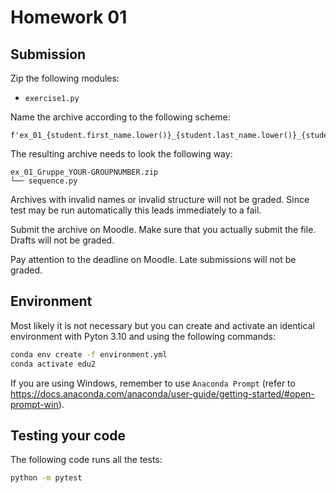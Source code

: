 # Homework 01

## Submission
Zip the following modules:

- `exercise1.py`

Name the archive according to the following scheme:

```
f'ex_01_{student.first_name.lower()}_{student.last_name.lower()}_{student.tum_immatriculation_number}.zip'
```
The resulting archive needs to look the following way:
```
ex_01_Gruppe_YOUR-GROUPNUMBER.zip
└── sequence.py
```

Archives with invalid names or invalid structure will not be graded. Since test may be run automatically this leads immediately to a fail.

Submit the archive on Moodle. Make sure that you actually submit the file. Drafts will not be graded.

Pay attention to the deadline on Moodle. Late submissions will not be graded.

## Environment
Most likely it is not necessary but you can create and activate an identical environment with Pyton 3.10 and using the following commands:
```bash
conda env create -f environment.yml
conda activate edu2
```
If you are using Windows, remember to use `Anaconda Prompt`
(refer to https://docs.anaconda.com/anaconda/user-guide/getting-started/#open-prompt-win).



## Testing your code
The following code runs all the tests:

```bash
python -m pytest
```